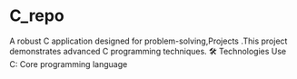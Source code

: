 # C_repo
A robust C application designed for problem-solving,Projects  .This project demonstrates advanced C programming techniques.  🛠️ Technologies Use  C: Core programming language
